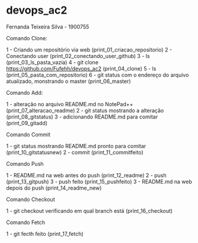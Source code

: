 # devops_ac2

Fernanda Teixeira Silva - 1900755

Comando Clone:

1 - Criando um repositório via web (print_01_criacao_repositorio)
2 - Conectando user (print_02_conectando_user_github)
3 - ls (print_03_ls_pasta_vazia)
4 - git clone https://github.com/Fufehh/devops_ac2 (print_04_clone)
5 - ls (print_05_pasta_com_repositorio)
6 - git status com o endereço do arquivo atualizado, monstrando o master (print_06_master)

Comando Add:

1 - alteração no arquivo README.md no NotePad++ (print_07_alteracao_readme)
2 - git status mostrando a alteração (print_08_gitstatus)
3 - adicionando README.md para comitar (print_09_gitadd)

Comando Commit

1 - git status mostrando README.md pronto para comitar (print_10_gitstatusnew)
2 - commit (print_11_commitfeito)

Comando Push

1 - README.md na web antes do push (print_12_readme)
2 - push (print_13_gitpush)
3 - push feito (print_15_pushfeito)
3 - README.md na web depois do push (print_14_readme_new)

Comando Checkout

1 - git checkout verificando em qual branch está (print_16_checkout)

Comando Fetch

1 - git fecth feito (print_17_fetch)

